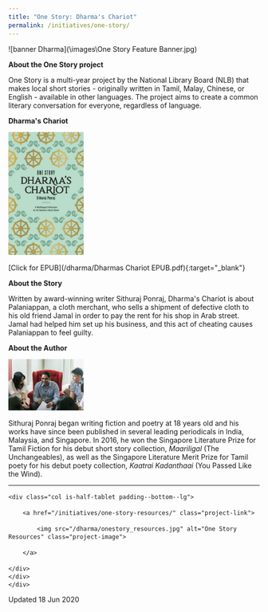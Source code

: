 ```yaml
---
title: "One Story: Dharma's Chariot"
permalink: /initiatives/one-story/
---
```


![banner Dharma](\images\One Story Feature Banner.jpg)

**About the One Story project**

One Story is a multi-year project by the National Library Board (NLB) that makes local short stories - originally written in Tamil, Malay, Chinese, or English - available in other languages. The project aims to create a common literary conversation for everyone, regardless of language.

**Dharma's Chariot**

<img src="/images/Dharma_book_cover.jpg" style="width:30%" alt="Dharmas Chariot"/>

[Click for EPUB](/dharma/Dharmas Chariot EPUB.pdf){:target="_blank"}

**About the Story**

Written by award-winning writer Sithuraj Ponraj, Dharma's Chariot is about Palaniappan, a cloth merchant, who sells a shipment of defective cloth to his old friend Jamal in order to pay the rent for his shop in Arab street. Jamal had helped him set up his business, and this act of cheating causes Palaniappan to feel guilty.

**About the Author**

<img src="/images/Sithuraj.png" style="width:30%" alt="Sithuraj Ponraj"/>

Sithuraj Ponraj began writing fiction and poetry at 18 years old and his works have since been published in several leading periodicals in India, Malaysia, and Singapore. In 2016, he won the Singapore Literature Prize for Tamil Fiction for his debut short story collection, *Maariligal* (The Unchangeables), as well as the Singapore Literature Merit Prize for Tamil poety for his debut poety collection, *Kaatrai Kadanthaai* (You Passed Like the Wind).

<div>

<hr/>

<div class="row is-multiline">

	<div class="col is-half-tablet padding--bottom--lg">
	
		<a href="/initiatives/one-story-resources/" class="project-link">
	
			<img src="/dharma/onestory_resources.jpg" alt="One Story Resources" class="project-image">
	
		</a>
	
	</div>
	</div>
	</div>



Updated 18 Jun 2020
